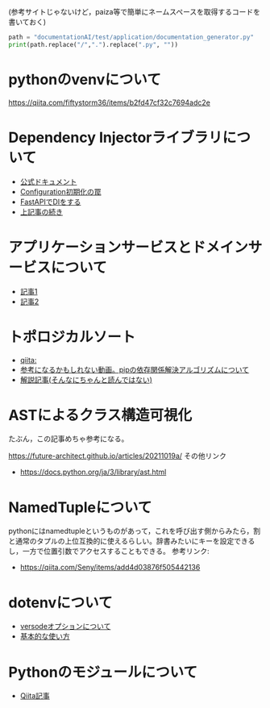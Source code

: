 (参考サイトじゃないけど，paiza等で簡単にネームスペースを取得するコードを書いておく)
``` python
path = "documentationAI/test/application/documentation_generator.py"
print(path.replace("/",".").replace(".py", ""))
```

# pythonのvenvについて  
https://qiita.com/fiftystorm36/items/b2fd47cf32c7694adc2e

# Dependency Injectorライブラリについて
- [公式ドキュメント](https://python-dependency-injector.ets-labs.org/)
- [Configuration初期化の罠](https://zenn.dev/shimat/articles/7c8249e2ac7706#fn-2876-1)
- [FastAPIでDIをする](https://zenn.dev/shimat/articles/4be773f427c502)
- [上記事の続き](https://zenn.dev/shimat/articles/d566561e37ceda)

# アプリケーションサービスとドメインサービスについて
- [記事1](https://qiita.com/takeshi_nozawa/items/5d47333674bb5e6a82a5)
- [記事2](https://zenn.dev/shimakaze_soft/scraps/4f109c96e81fc2)

# トポロジカルソート
- [qiita:](https://qiita.com/ksato9700/items/0b43be7b9f2579115225)
- [参考になるかもしれない動画。pipの依存関係解決アルゴリズムについて](https://www.youtube.com/watch?v=UZD-cYl4tEI)
- [解説記事(そんなにちゃんと読んではない)](https://marusankakusikaku.jp/python/standard-library/graphlib/)

# ASTによるクラス構造可視化
たぶん，この記事めちゃ参考になる。

https://future-architect.github.io/articles/20211019a/ 
その他リンク
- https://docs.python.org/ja/3/library/ast.html

# NamedTupleについて
pythonにはnamedtupleというものがあって，これを呼び出す側からみたら，割と通常のタプルの上位互換的に使えるらしい。辞書みたいにキーを設定できるし，一方で位置引数でアクセスすることもできる。
参考リンク:
- https://qiita.com/Seny/items/add4d03876f505442136

# dotenvについて
- [versodeオプションについて](https://note.com/yucco72/n/nb52bfb6d65bb)
- [基本的な使い方](https://qiita.com/harukikaneko/items/b004048f8d1eca44cba9)

# Pythonのモジュールについて
- [Qiita記事](https://qiita.com/u943425f/items/bd94a30b52c9296e942d)
